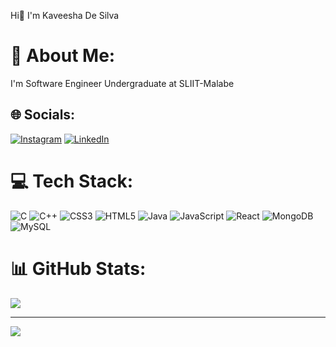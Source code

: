  Hi👋 I'm Kaveesha De Silva
# 💫 About Me:
I'm Software Engineer Undergraduate at SLIIT-Malabe


## 🌐 Socials:
[![Instagram](https://img.shields.io/badge/Instagram-%23E4405F.svg?logo=Instagram&logoColor=white)](https://instagram.com/___kavee.___) [![LinkedIn](https://img.shields.io/badge/LinkedIn-%230077B5.svg?logo=linkedin&logoColor=white)](https://linkedin.com/in/kaveesha-de-silva-698a56244) 

# 💻 Tech Stack:
![C](https://img.shields.io/badge/c-%2300599C.svg?style=for-the-badge&logo=c&logoColor=white) ![C++](https://img.shields.io/badge/c++-%2300599C.svg?style=for-the-badge&logo=c%2B%2B&logoColor=white) ![CSS3](https://img.shields.io/badge/css3-%231572B6.svg?style=for-the-badge&logo=css3&logoColor=white) ![HTML5](https://img.shields.io/badge/html5-%23E34F26.svg?style=for-the-badge&logo=html5&logoColor=white) ![Java](https://img.shields.io/badge/java-%23ED8B00.svg?style=for-the-badge&logo=java&logoColor=white) ![JavaScript](https://img.shields.io/badge/javascript-%23323330.svg?style=for-the-badge&logo=javascript&logoColor=%23F7DF1E) ![React](https://img.shields.io/badge/react-%2320232a.svg?style=for-the-badge&logo=react&logoColor=%2361DAFB) ![MongoDB](https://img.shields.io/badge/MongoDB-%234ea94b.svg?style=for-the-badge&logo=mongodb&logoColor=white) ![MySQL](https://img.shields.io/badge/mysql-%2300f.svg?style=for-the-badge&logo=mysql&logoColor=white)
# 📊 GitHub Stats:

![](https://github-readme-stats.vercel.app/api/top-langs/?username=KaveeshaDeSilva99&theme=radical&hide_border=false&include_all_commits=false&count_private=true&layout=compact)

---
[![](https://visitcount.itsvg.in/api?id=KaveeshaDeSilva99&icon=0&color=0)](https://visitcount.itsvg.in)

<!-- Proudly created with GPRM ( https://gprm.itsvg.in ) -->
